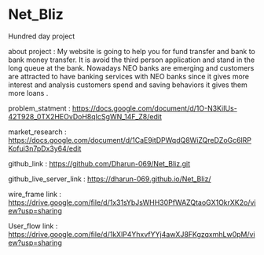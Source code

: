 # Net_Bliz

 Hundred day project
 
 about project : My website is going to help you for fund transfer and bank to bank money transfer. It is avoid the third person  application and stand in the long queue at the bank. Nowadays NEO banks are emerging and customers are attracted to have banking services with NEO banks since it gives more interest and analysis customers spend and saving behaviors it gives them more loans . 
 
problem_statment : https://docs.google.com/document/d/1O-N3KiIUs-42T928_0TX2HEOvDoH8qIcSgWN_14F_Z8/edit

market_research : https://docs.google.com/document/d/1CaE9itDPWqdQ8WiZQreDZoGc6lRPKofui3n7pDx3y64/edit

github_link : https://github.com/Dharun-069/Net_Bliz.git

github_live_server_link : https://dharun-069.github.io/Net_Bliz/

wire_frame link :  https://drive.google.com/file/d/1x31sYbJsWHH30PfWAZQtaoGX1OkrXK2o/view?usp=sharing

User_flow link : https://drive.google.com/file/d/1kXlP4YhxvfYYj4awXJ8FKgzqxmhLw0pM/view?usp=sharing
